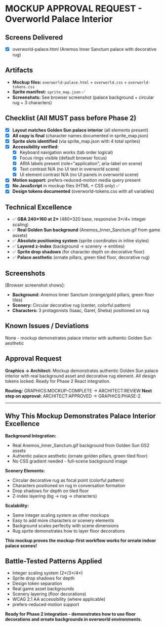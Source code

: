 # MOCKUP APPROVAL REQUEST - Overworld Palace Interior

## Screens Delivered
- [x] overworld-palace.html (Anemos Inner Sanctum palace with decorative rug)

## Artifacts
- **Mockup files:** `overworld-palace.html` + `overworld.css` + `overworld-tokens.css`
- **Sprite manifest:** `sprite_map.json` ✅
- **Screenshots:** See browser screenshot (palace background + circular rug + 3 characters)

## Checklist (All MUST pass before Phase 2)
- [x] **Layout matches Golden Sun palace interior** (all elements present)
- [x] **All copy is final** (character names documented in sprite_map.json)
- [x] **Sprite slots identified** (via sprite_map.json with 4 total sprites)
- [x] **Accessibility verified:**
  - [x] Keyboard navigation works (tab order logical)
  - [x] Focus rings visible (default browser focus)
  - [x] ARIA labels present (role="application", aria-label on scene)
  - [x] Text contrast N/A (no UI text in overworld scene)
  - [x] UI element contrast N/A (no UI panels in overworld scene)
- [x] **Motion support:** prefers-reduced-motion media query present
- [x] **No JavaScript** in mockup files (HTML + CSS only) ✅
- [x] **Design tokens documented** (overworld-tokens.css with all variables)

## Technical Excellence
- ✅ **GBA 240×160 at 2×** (480×320 base, responsive 3×/4× integer scaling)
- ✅ **Real Golden Sun background** (Anemos_Inner_Sanctum.gif from game assets)
- ✅ **Absolute positioning system** (sprite coordinates in inline styles)
- ✅ **Layered z-index** (background → scenery → entities)
- ✅ **Sprite drop shadows** (for character depth on decorative floor)
- ✅ **Palace aesthetic** (ornate pillars, green tiled floor, decorative rug)

## Screenshots
[Browser screenshot shows]:
- **Background:** Anemos Inner Sanctum (orange/gold pillars, green floor tiles)
- **Scenery:** Circular decorative rug (center, colorful pattern)
- **Characters:** 3 protagonists (Isaac, Garet, Sheba) positioned on rug

## Known Issues / Deviations
None - mockup demonstrates palace interior with authentic Golden Sun aesthetic

## Approval Request
**Graphics → Architect:** Mockup demonstrates authentic Golden Sun palace interior with real background asset and decorative rug element. All design tokens locked. Ready for Phase 2 React integration.

**Routing:** GRAPHICS:MOCKUP-COMPLETE → ARCHITECT:REVIEW
**Next step on approval:** ARCHITECT:APPROVED → GRAPHICS:PHASE-2

---

## Why This Mockup Demonstrates Palace Interior Excellence

**Background Integration:**
- Real Anemos_Inner_Sanctum.gif background from Golden Sun GS2 assets
- Authentic palace aesthetic (ornate golden pillars, green tiled floor)
- No CSS gradient needed - full-scene background image

**Scenery Elements:**
- Circular decorative rug as focal point (colorful pattern)
- Characters positioned on rug in conversation formation
- Drop shadows for depth on tiled floor
- Z-index layering (bg → rug → characters)

**Scalability:**
- Same integer scaling system as other mockups
- Easy to add more characters or scenery elements
- Background scales perfectly with scene dimensions
- Rug sprite demonstrates how to layer floor decorations

**This mockup proves the mockup-first workflow works for ornate indoor palace scenes!**

## Battle-Tested Patterns Applied
- Integer scaling system (2×/3×/4×)
- Sprite drop shadows for depth
- Design token separation
- Real game asset backgrounds
- Scenery layering (floor decorations)
- WCAG 2.1 AA accessibility (where applicable)
- prefers-reduced-motion support

**Ready for Phase 2 integration - demonstrates how to use floor decorations and ornate backgrounds in overworld environments.**

